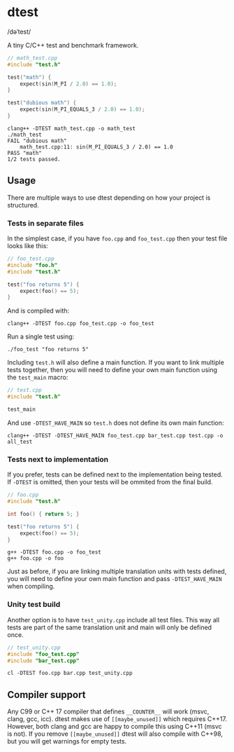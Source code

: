 dtest
=====

/dəˈtest/

A tiny C/C++ test and benchmark framework.

~~~ cpp
// math_test.cpp
#include "test.h"

test("math") {
    expect(sin(M_PI / 2.0) == 1.0);
}

test("dubious math") {
    expect(sin(M_PI_EQUALS_3 / 2.0) == 1.0);
}
~~~

~~~
clang++ -DTEST math_test.cpp -o math_test
./math_test
FAIL "dubious math"
    math_test.cpp:11: sin(M_PI_EQUALS_3 / 2.0) == 1.0
PASS "math"
1/2 tests passed.
~~~

Usage
-----

There are multiple ways to use dtest depending on how your project is structured.

### Tests in separate files

In the simplest case, if you have `foo.cpp` and `foo_test.cpp` then your test
file looks like this:

~~~ cpp
// foo_test.cpp
#include "foo.h"
#include "test.h"

test("foo returns 5") {
    expect(foo() == 5);
}
~~~

And is compiled with:

~~~
clang++ -DTEST foo.cpp foo_test.cpp -o foo_test
~~~

Run a single test using:

~~~
./foo_test "foo returns 5"
~~~

Including `test.h` will also define a main function. If you want to link
multiple tests together, then you will need to define your own main function
using the `test_main` macro:

~~~ cpp
// test.cpp
#include "test.h"

test_main
~~~

And use `-DTEST_HAVE_MAIN` so `test.h` does not define its own main function:

~~~
clang++ -DTEST -DTEST_HAVE_MAIN foo_test.cpp bar_test.cpp test.cpp -o all_test
~~~

### Tests next to implementation

If you prefer, tests can be defined next to the implementation being tested. If
`-DTEST` is omitted, then your tests will be ommited from the final build.

~~~ cpp
// foo.cpp
#include "test.h"

int foo() { return 5; }

test("foo returns 5") {
    expect(foo() == 5);
}
~~~

~~~
g++ -DTEST foo.cpp -o foo_test
g++ foo.cpp -o foo
~~~

Just as before, if you are linking multiple translation units with tests
defined, you will need to define your own main function and pass
`-DTEST_HAVE_MAIN` when compiling.

### Unity test build

Another option is to have `test_unity.cpp` include all test files. This way all
tests are part of the same translation unit and main will only be defined once.

~~~ cpp
// test_unity.cpp
#include "foo_test.cpp"
#include "bar_test.cpp"
~~~

~~~
cl -DTEST foo.cpp bar.cpp test_unity.cpp
~~~

## Compiler support

Any C99 or C++ 17 compiler that defines `__COUNTER__` will work (msvc, clang, gcc,
icc). dtest makes use of `[[maybe_unused]]` which requires C++17. However,
both clang and gcc are happy to compile this using C++11 (msvc is not). If you
remove `[[maybe_unused]]` dtest will also compile with C++98, but you will get
warnings for empty tests.
